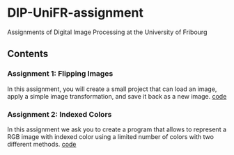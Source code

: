 # DIP-UniFR-assignment
Assignments of Digital Image Processing at the University of Fribourg

## Contents
### Assignment 1: Flipping Images
In this assignment, you will create a small project that can load an image, apply a simple image transformation, and save it back as a new image. [code](https://github.com/LemonSearch/DIP-UniFR-assignment/blob/main/01_Flipping%20Images.ipynb)
### Assignment 2: Indexed Colors
In this assignment we ask you to create a program that allows to represent a RGB image with indexed color using a limited number of colors with two different methods. [code]()
